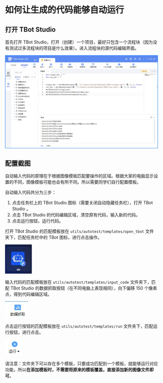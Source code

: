 # 如何让生成的代码能够自动运行

## 打开 TBot Studio

首先打开 TBot Studio，打开（创建）一个项目，最好只包含一个流程块（因为没有测试过多流程块的项目是什么效果）。进入流程块的源代码编辑界面。

![open_tbot.jpg](assets/open_tbot.jpg)

## 配置截图

自动输入代码的原理在于根据图像模板匹配要操作的区域。根据大家的电脑显示设置的不同，图像模板可能也会有所不同。所以需要同学们自行配置模板。

自动输入代码共分为三步：

1. 点击任务栏上的 TBot Studio 图标（需要关闭自动隐藏任务栏），打开 TBot Studio 。
2. 点击 TBot Studio 的代码编辑区域，清空原有代码，输入新的代码。
3. 点击运行按钮，运行代码。

打开 TBot Studio 的匹配模板放在 `utils/autotest/templates/open_tbot` 文件夹下，匹配任务栏中的 TBot 图标，进行点击操作。

![open_tbot](../utils/autotest/templates/open_tbot/open_tbot.jpg)

输入代码的匹配模板放在 `utils/autotest/templates/input_code` 文件夹下，匹配 TBot Studio 的数据抓取按钮（在不同电脑上表现相同），向下偏移 150 个像素点，得到代码编辑区域。

![code.jpg](../utils/autotest/templates/input_code/code.jpg)

点击运行按钮的匹配模板放在 `utils/autotest/templates/run` 文件夹下，匹配运行按钮，进行点击。

![run](../utils/autotest/templates/run/run.jpg)

请注意：文件夹下可以存在多个模板，只要成功匹配到一个模板，就能够运行对应功能，所以**在添加模板时，不需要将原来的模板覆盖，直接添加新的图像文件即可**。
